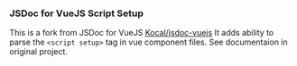 ### JSDoc for VueJS Script Setup

This is a fork from JSDoc for VueJS [Kocal/jsdoc-vuejs](https://github.com/Kocal/jsdoc-vuejs)
It adds ability to parse the `<script setup>` tag in vue component files.
See documentaion in original project.

